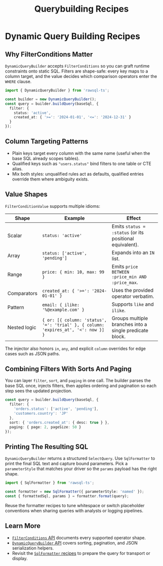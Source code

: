 ﻿---
title: Querybuilding Recipes
outline: deep
---

# Dynamic Query Building Recipes

## Why FilterConditions Matter

`DynamicQueryBuilder` accepts `FilterConditions` so you can graft runtime constraints onto static SQL. Filters are shape-safe: every key maps to a column target, and the value decides which comparison operators enter the `WHERE` clause.

```typescript
import { DynamicQueryBuilder } from 'rawsql-ts';

const builder = new DynamicQueryBuilder();
const query = builder.buildQuery(baseSql, {
  filter: {
    status: 'active',
    created_at: { '>=': '2024-01-01', '<=': '2024-12-31' }
  }
});
```

## Column Targeting Patterns

- Plain keys target every column with the same name (useful when the base SQL already scopes tables).
- Qualified keys such as `"users.status"` bind filters to one table or CTE alias.
- Mix both styles: unqualified rules act as defaults, qualified entries override them where ambiguity exists.

## Value Shapes

`FilterConditionValue` supports multiple idioms:

| Shape | Example | Effect |
| --- | --- | --- |
| Scalar | `status: 'active'` | Emits `status = :status` (or its positional equivalent). |
| Array | `status: ['active', 'pending']` | Expands into an `IN` list. |
| Range | `price: { min: 10, max: 99 }` | Emits `price BETWEEN :price_min AND :price_max`. |
| Comparators | `created_at: { '>=': '2024-01-01' }` | Uses the provided operator verbatim. |
| Pattern | `email: { ilike: '%@example.com' }` | Supports `like` and `ilike`. |
| Nested logic | `{ or: [{ column: 'status', '=': 'trial' }, { column: 'expires_at', '<': now }] }` | Groups multiple branches into a single predicate block. |

The injector also honors `in`, `any`, and explicit `column` overrides for edge cases such as JSON paths.

## Combining Filters With Sorts And Paging

You can layer `filter`, `sort`, and `paging` in one call. The builder parses the base SQL once, injects filters, then applies ordering and pagination so each step sees the updated projection.

```typescript
const query = builder.buildQuery(baseSql, {
  filter: {
    'orders.status': ['active', 'pending'],
    'customers.country': 'JP'
  },
  sort: { 'orders.created_at': { desc: true } },
  paging: { page: 2, pageSize: 50 }
});
```

## Printing The Resulting SQL

`DynamicQueryBuilder` returns a structured `SelectQuery`. Use `SqlFormatter` to print the final SQL text and capture bound parameters. Pick a `parameterStyle` that matches your driver so the `params` payload has the right shape.

```typescript
import { SqlFormatter } from 'rawsql-ts';

const formatter = new SqlFormatter({ parameterStyle: 'named' });
const { formattedSql, params } = formatter.format(query);
```

Reuse the formatter recipes to tune whitespace or switch placeholder conventions when sharing queries with analysts or logging pipelines.

## Learn More

- [`FilterConditions` API](../api/type-aliases/FilterConditions.md) documents every supported operator shape.
- [`DynamicQueryBuilder` API](../api/classes/DynamicQueryBuilder.md) covers sorting, pagination, and JSON serialization helpers.
- Revisit the [`SqlFormatter` recipes](formatting-recipes.md) to prepare the query for transport or display.
